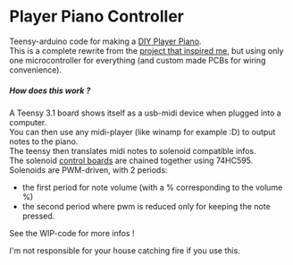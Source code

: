 # Player Piano Controller
Teensy-arduino code for making a [DIY Player Piano](https://www.youtube.com/watch?v=atJ_YsPFDjQ).  
This is a complete rewrite from the [project that inspired me](https://brandonswitzer.squarespace.com/player-piano), but using only one microcontroller for everything (and custom made PCBs for wiring convenience).

##### How does this work ?
A Teensy 3.1 board shows itself as a usb-midi device when plugged into a computer.  
You can then use any midi-player (like winamp for example :D) to output notes to the piano.  
The teensy then translates midi notes to solenoid compatible infos.  
The solenoid [control boards](vikbez/PlayerPianoController/PCB) are chained together using 74HC595.  
Solenoids are PWM-driven, with 2 periods:  
- the first period for note volume (with a % corresponding to the volume %)  
- the second period where pwm is reduced only for keeping the note pressed.  
  
See the WIP-code for more infos !  
  
I'm not responsible for your house catching fire if you use this.  

